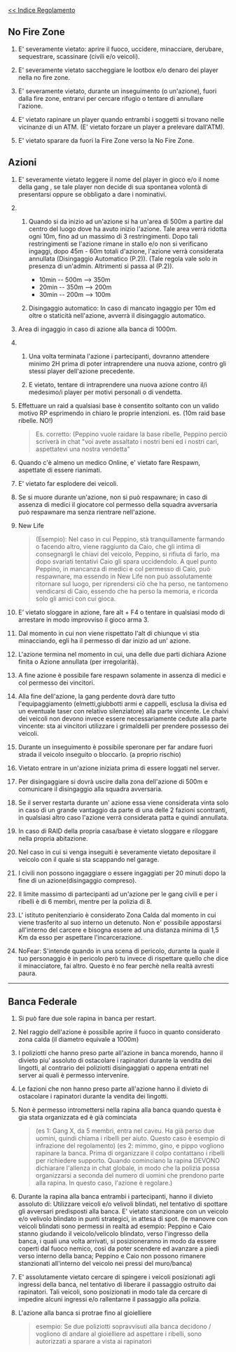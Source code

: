 [<< Indice Regolamento](regolamento.md)

## No Fire Zone

1)  E' severamente vietato: aprire il fuoco, uccidere, minacciare, derubare, sequestrare, scassinare (civili e/o veicoli).

2)  E’ severamente vietato saccheggiare le lootbox e/o denaro dei player nella no fire zone.

3)  E' severamente vietato, durante un inseguimento (o un'azione), fuori dalla fire zone, entrarvi per cercare rifugio o tentare di annullare l'azione.

4)  E' vietato rapinare un player quando entrambi i soggetti si trovano nelle vicinanze di un ATM. (E' vietato forzare un player a prelevare dall'ATM).

5)  E' vietato sparare da fuori la Fire Zone verso la No Fire Zone.
   
## Azioni

1)  E' severamente vietato leggere il nome del player in gioco e/o il nome della gang , se tale player non decide di sua spontanea volontà di presentarsi oppure se obbligato a dare i nominativi.

2)  1) Quando si da inizio ad un'azione si ha un'area di 500m a partire dal centro   del luogo dove ha avuto inizio l'azione. Tale area
    verrà ridotta ogni 10m, fino ad un massimo di 3 restringimenti. Dopo tali restringimenti se l'azione rimane in stallo e/o non 
    si verificano ingaggi, dopo 45m - 60m totali d'azione, l'azione verrà considerata annullata (Disingaggio Automatico (P.2)). (Tale regola vale solo in presenza di un'admin. Altrimenti si passa al (P.2)).
        - 10min -- 500m --> 350m
        - 20min -- 350m --> 200m
        - 30min -- 200m --> 100m

    2) Disingaggio automatico:
    In caso di mancato ingaggio per 10m ed oltre o staticità nell'azione, avverrà il disingaggio automatico.

3)  Area di ingaggio in caso di azione alla banca di 1000m.

4) 1) Una volta terminata l'azione i partecipanti, dovranno attendere minimo 2H prima di poter intraprendere una nuova azione, contro gli stessi player dell'azione precedente.

   2) E vietato, tentare di intraprendere una nuova azione contro il/i medesimo/i player per motivi personali o di vendetta.

5)  Effettuare un raid a qualsiasi base è consentito soltanto con un valido motivo RP esprimendo in chiaro le proprie intenzioni. es. (10m raid base ribelle. NO!)
    > Es. corretto: (Peppino vuole raidare la base ribelle, Peppino perciò scriverà in chat "voi avete assaltato i nostri beni ed i nostri cari, aspettatevi una nostra vendetta"

6)  Quando c'è almeno un medico Online, e' vietato fare Respawn, aspettate di essere rianimati.

7)  E' vietato far esplodere dei veicoli.

8)  Se si muore durante un'azione, non si può respawnare; in caso di assenza di medici il giocatore col permesso della squadra avversaria può respawnare ma senza rientrare nell'azione.

9)  New Life 
    > (Esempio): Nel caso in cui Peppino, stà tranquillamente farmando o facendo altro, viene raggiunto da Caio, che gli intima di consegnargli le chiavi del veicolo, Peppino, si rifiuta di farlo, ma dopo svariati tentativi Caio gli spara uccidendolo. A quel punto Peppino, in mancanza di medici e col permesso di Caio, può respawnare, ma essendo in New Life non può assolutamente ritornare sul luogo, per riprendersi ciò che ha perso, ne tantomeno vendicarsi di Caio, essendo che ha perso la memoria, e ricorda solo gli amici con cui gioca.
   
10) E’ vietato sloggare in azione, fare alt + F4 o tentare in qualsiasi modo di arrestare in modo improvviso il gioco arma 3.

11) Dal momento in cui non viene rispettato l'alt di chiunque vi stia minacciando, egli ha il permesso di dar inizio ad un' azione.

12) L'azione termina nel momento in cui, una delle due parti dichiara Azione finita o Azione annullata (per irregolarità).

13) A fine azione è possibile fare respawn solamente in assenza di medici e col permesso dei vincitori.

14) Alla fine dell'azione, la gang perdente dovrà dare tutto l'equipaggiamento (elmetti,giubbotti armi e cappelli, esclusa la divisa ed un eventuale taser con relativo silenziatore) alla parte vincente. 
    Le chaivi dei veicoli non devono invece essere necessariamente cedute alla parte vincente: sta ai vincitori utilizzare i grimaldelli per prendere possesso dei veicoli.

15) Durante un inseguimento è possibile speronare per far andare fuori strada il veicolo inseguito o bloccarlo. (a proprio rischio)

16) Vietato entrare in un'azione iniziata prima di essere loggati nel server.

17) Per disingaggiare si dovrà uscire dalla zona dell'azione di 500m e comunicare il disingaggio alla squadra avversaria.

18) Se il server restarta durante un' azione essa viene considerata vinta solo in caso di un grande vantaggio da parte di una delle 2 fazioni scontranti, 
    in qualsiasi altro caso l'azione verrà considerata patta e quindi annullata.
	
19) In caso di RAID della propria casa/base è vietato sloggare e riloggare nella propria abitazione.

20) Nel caso in cui si venga inseguiti è severamente vietato depositare il veicolo con il quale si sta scappando nel garage.

21) I civili non possono ingaggiare o essere ingaggiati per 20 minuti dopo la fine di un azione(disingaggio compreso).

22) Il limite massimo di partecipanti ad un'azione per le gang civili e per i ribelli è di 6 membri, mentre per la polizia di 8.

23) L' istituto penitenziario è considerato Zona Calda dal momento in cui viene trasferito al suo interno un detenuto. Non e' possibile appostarsi all'interno del carcere e bisogna   essere ad una distanza minima di 1,5 Km da esso per aspettare l'incarcerazione.

24) NoFear: S'intende quando in una scena di pericolo, durante la quale il tuo personaggio è in pericolo però tu invece di rispettare quello che dice il minacciatore, fai altro. Questo è no fear perchè nella realtà avresti paura.

--------------------------------------------
## Banca Federale

1)  Si può fare due sole rapina in banca per restart.

2)  Nel raggio dell'azione è possibile aprire il fuoco in quanto considerato zona calda (il diametro equivale a 1000m)

3)  I poliziotti che hanno preso parte all'azione in banca morendo, hanno il divieto piu' assoluto di ostacolare i rapinatori durante la vendita dei lingotti,
    al contrario dei poliziotti disingaggiati o appena entrati nel server ai quali è permesso intervenire.

5)  Le fazioni che non hanno preso parte all'azione hanno il divieto di ostacolare i rapinatori durante la vendita dei lingotti.

6)  Non è permesso intromettersi nella rapina alla banca quando questa è gia stata organizzata ed è già cominciata 
    > (es 1: Gang X, da 5 membri, entra nel caveu. Ha già perso due uomini, quindi chiama i ribelli per aiuto. Questo caso è esempio di infrazione del regolamento)
    > (es 2: mimmo, gino, e pippo vogliono rapinare la banca.
	Prima di organizzare il colpo contattano i ribelli per richiedere supporto. Quando cominciano la rapina DEVONO dichiarare l'allenza in chat globale,
	in modo che la polizia possa organizzarsi a seconda del numero di uomini che prendono parte alla rapina. In questo caso, l'azione è regolare.)
	
8)  Durante la rapina alla banca entrambi i partecipanti, hanno il divieto assoluto di: Utilizzare veicoli e/o velivoli blindati, nel tentativo di spottare gli avversari predisposti alla banca.
    E' vietato stanzionare con un veicolo e/o velivolo blindato in punti strategici, in attesa di spot. (le manovre con veicoli blindati sono permessi in realtà ad esempio:
	Peppino e Caio stanno giudando il veicolo/velicolo blindato, verso l'ingresso della banca, i quali una volta arrivati, si posizioneranno in modo da essere coperti dal fuoco nemico,
	così da poter scendere ed avanzare a piedi verso interno della banca; Peppino e Caio non possono rimanere stanzionati all'interno del veicolo nei pressi del muro/banca)
	
8)  E' assolutamente vietato cercare di spingere i veicoli posizionati agli ingressi della banca, nel tentativo di liberare il passaggio ostruito dai rapinatori.
    Tali veicoli, sono posizionati in modo tale da cercare di impedire alcuni ingressi e/o rallentarne il passaggio alla polizia.  

9) L'azione alla banca si protrae fino al gioielliere
    > esempio: Se due poliziotti sopravvisuti alla banca decidono / vogliono  di andare al gioielliere ad aspettare i ribelli, sono autorizzati a sparare a vista ai rapinatori
